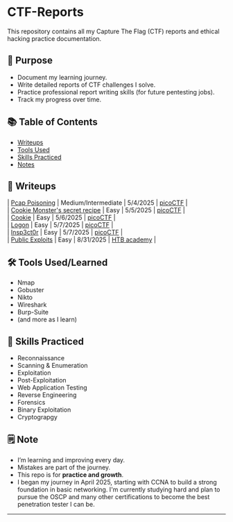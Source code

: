 # CTF-Reports

This repository contains all my Capture The Flag (CTF) reports and ethical hacking practice documentation.

## 🧠 Purpose

- Document my learning journey.
- Write detailed reports of CTF challenges I solve.
- Practice professional report writing skills (for future pentesting jobs).
- Track my progress over time.

## 📚 Table of Contents

- [Writeups](#writeups)
- [Tools Used](#tools-used)
- [Skills Practiced](#skills-practiced)
- [Notes](#notes)

## 📝 Writeups

| [Pcap Poisoning](writeups/pcap_poisoning.md) | Medium/Intermediate | 5/4/2025 | [picoCTF](https://www.picoctf.org/) |<br>
| [Cookie Monster's secret recipe](writeups/cookie_monster.md) | Easy | 5/5/2025 | [picoCTF](https://www.picoctf.org/) |<br>
| [Cookie](writeups/cookie.md) | Easy | 5/6/2025 | [picoCTF](https://www.picoctf.org/) |<br>
| [Logon](writeups/logon.md) | Easy | 5/7/2025 | [picoCTF](https://www.picoctf.org/) |<br>
| [Insp3ct0r](writeups/Inspe3ct0r.md) | Easy | 5/7/2025 | [picoCTF](https://www.picoctf.org/) |<br>
| [Public Exploits](writeups/public_exploits.md) | Easy | 8/31/2025 | [HTB academy](https://academy.hackthebox.com) | <br>




## 🛠 Tools Used/Learned

- Nmap
- Gobuster
- Nikto
- Wireshark
- Burp-Suite
- (and more as I learn)

## 🧩 Skills Practiced

- Reconnaissance
- Scanning & Enumeration
- Exploitation
- Post-Exploitation
- Web Application Testing
- Reverse Engineering
- Forensics
- Binary Exploitation
- Cryptograpgy

## 🗒️ Note

- I’m learning and improving every day.
- Mistakes are part of the journey. 
- This repo is for **practice and growth**.
- I began my journey in April 2025, starting with CCNA to build a strong foundation in basic networking. I'm currently studying hard and plan to pursue the OSCP and many other certifications to become the best penetration tester I can be.
---
